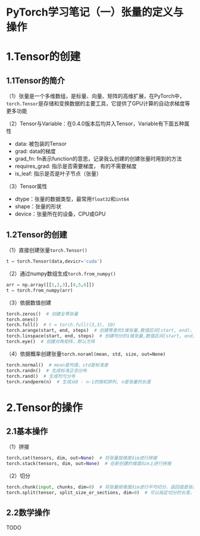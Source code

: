 # PyTorch学习笔记（一）张量的定义与操作


# 1.Tensor的创建

## 1.1Tensor的简介

（1）张量是一个多维数组，是标量、向量、矩阵的高维扩展，在PyTorch中，`torch.Tensor`是存储和变换数据的主要工具，它提供了GPU计算的自动求梯度等更多功能

（2）Tensor与Variable：在0.4.0版本后均并入Tensor，Variable有下面五种属性

- data: 被包装的Tensor
- grad: data的梯度
- grad_fn: fn表示function的意思，记录我么创建的创建张量时用到的方法
- requires_grad: 指示是否需要梯度， 有的不需要梯度
- is_leaf: 指示是否是叶子节点（张量）

（3）Tensor属性

- dtype：张量的数据类型，最常用`float32`和`int64`
- shape：张量的形状
- device：张量所在的设备，CPU或GPU

## 1.2Tensor的创建

（1）直接创建张量`torch.Tensor()`

```python
t = torch.Tensor(data,devicr='cuda')
```

（2）通过numpy数组生成`torch.from_numpy()`

```python
arr = np.array([[1,2,3],[4,5,6]])
t = torch.from_numpy(arr)
```

（3）依据数值创建

```python
torch.zeros()  # 创建全零张量
torch.ones()
torch.full()  # t = torch.full((3,3), 10)
torch.arange(start, end, steps)  # 创建等差的1维张量,数值区间[start, end)，step表示步长
torch.linspace(start, end, steps)  # 创建均分的1维张量,数值区间[start, end]，steps指的是列表的长度
torch.eye()  # 创建对角矩阵，默认方阵
```

（4）依据概率创建张量`torch.noraml(mean, std, size, out=None)`

```python
torch.normal()  # mean是均值，std是标准差
torch.randn()  # 生成标准正态分布
torch.rand()  # 生成均匀分布
torch.randperm(n)  # 生成从0 - n-1的随机排列, n是张量的长度
```

# 2.Tensor的操作

## 2.1基本操作

（1）拼接

```python
torch,cat(tensors, dim, out=None)  # 将张量按维度dim进行拼接
torch.stack(tensors, dim, out=None)  # 在新创建的维度dim上进行拼接 
```

（2）切分

```python
torch.chunk(input, chunks, dim=0)  # 将张量按维度dim进行平均切分，返回值是张量列表
torch.split(tensor, split_size_or_sections, dim=0)  # 可以指定切分的长度， split_size_or_sections为int时表示每一份的长度
```

## 2.2数学操作

TODO












































